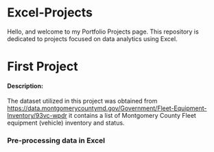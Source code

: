 # Excel-Projects
Hello, and welcome to my Portfolio Projects page. This repository is dedicated to projects focused on data analytics using Excel.


# First Project
#### Description:
The dataset utilized in this project was obtained from https://data.montgomerycountymd.gov/Government/Fleet-Equipment-Inventory/93vc-wpdr
it contains a list of Montgomery County Fleet equipment (vehicle) inventory and status.

### Pre-processing data in Excel 

